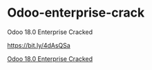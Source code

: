 # Odoo-enterprise-crack
Odoo 18.0 Enterprise Cracked

https://bit.ly/4dAsQSa

[Odoo 18.0 Enterprise Cracked](https://bit.ly/4dAsQSa)
